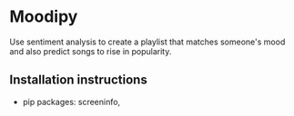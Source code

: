 # Moodipy
Use sentiment analysis to create a playlist that matches someone's mood and also predict songs to rise in popularity.

## Installation instructions

- pip packages: screeninfo, 



